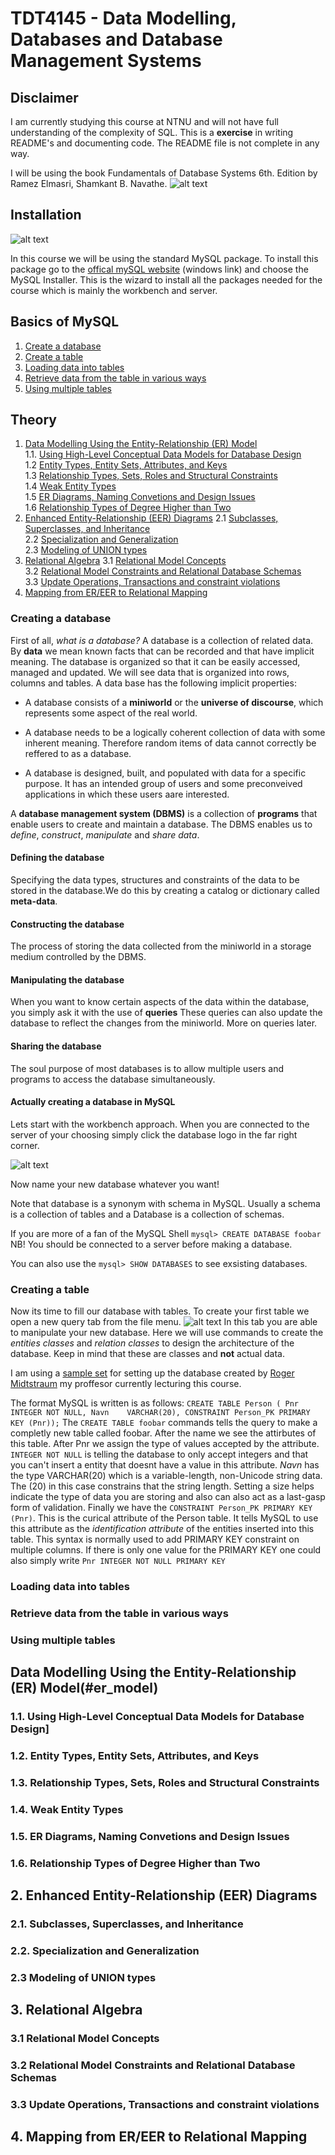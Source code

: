 # TDT4145 - Data Modelling, Databases and Database Management Systems 

## Disclaimer
I am currently studying this course at NTNU and will not have full understanding of the complexity of SQL. This is a **exercise** in writing README's and documenting code. The README file is not complete in any way.

I will be using the book Fundamentals of Database Systems 6th. Edition by Ramez Elmasri, Shamkant B. Navathe. 
![alt text](https://github.com/oddaspa/TDT4145/blob/master/images/Fundamentals_of_Database_Systems,_6th_Edition.png "Fundamentals of Database Systems")

## Installation
![alt text](https://github.com/oddaspa/TDT4145/blob/master/images/MySQL_logo.png "Official MySQL logo")

In this course we will be using the standard MySQL package.
To install this package go to the [offical mySQL website](https://dev.mysql.com/downloads/windows/) (windows link) and choose the MySQL Installer. This is the wizard to install all the packages needed for the course which is mainly the workbench and server. 

## Basics of MySQL
1. [Create a database](#create_db)
2. [Create a table](#create_tb)
3. [Loading data into tables](#load_data)
4. [Retrieve data from the table in various ways](#retrieve_data)
5. [Using multiple tables ](#multiple_tables)


## Theory
1. [Data Modelling Using the Entity-Relationship (ER) Model](#er_model) <br />
1.1. [Using High-Level Conceptual Data Models for Database Design](#database_design) <br />
1.2 [Entity Types, Entity Sets, Attributes, and Keys](#entity_types) <br />
1.3 [Relationship Types, Sets, Roles and Structural Constraints](#rel_types)  
1.4 [Weak Entity Types](#weak_entity)<br />
1.5 [ER Diagrams, Naming Convetions and Design Issues](#er_diagrams) <br />
1.6 [Relationship Types of Degree Higher than Two](#rel_types_higher) <br />
2. [Enhanced Entity-Relationship (EER) Diagrams](#eer)
  2.1 [Subclasses, Superclasses, and Inheritance](#sub_super)<br />
  2.2 [Specialization and Generalization](#spec_gen)<br />
  2.3 [Modeling of UNION types](#union)<br />
3. [Relational Algebra](#relational_algebra)
  3.1 [Relational Model Concepts](#relational_concepts)<br />
  3.2 [Relational Model Constraints and Relational Database Schemas](#relational_constraints)<br />
  3.3 [Update Operations, Transactions and constraint violations](#update_operations)<br />
4. [Mapping from ER/EER to Relational Mapping](#mapping)


<a name="create_db"></a>
### Creating a database 
First of all, _what is a database?_ A database is a collection of related data. By **data** we mean known facts that can be recorded and that have implicit meaning. The database is organized so that it can be easily accessed, managed and updated. We will see data that is organized into rows, columns and tables. A data base has the following implicit properties:
* A database consists of a **miniworld** or the **universe of discourse**, which represents some aspect of the real world.

* A database needs to be a logically coherent collection of data with some inherent meaning. Therefore random items of data cannot correctly be reffered to as a database.

* A database is designed, built, and populated with data for a specific purpose. It has an intended group of users and some preconveived applications in which these users aare interested.

A **database management system (DBMS)** is a collection of **programs** that enable users to create and maintain a database. The DBMS enables us to _define_, _construct_, _manipulate_ and _share data_.

#### Defining the database
Specifying the data types, structures and constraints of the data to be stored in the database.We do this by creating a catalog or dictionary called **meta-data**. 

#### Constructing the database
The process of storing the data collected from the miniworld in a storage medium controlled by the DBMS.

#### Manipulating the database
When you want to know certain aspects of the data within the database, you simply ask it with the use of **queries** These queries can also update the database to reflect the changes from the miniworld. More on queries later.

#### Sharing the database
The soul purpose of most databases is to allow multiple users and programs to access the database simultaneously. 

#### Actually creating a database in MySQL
Lets start with the workbench approach. When you are connected to the server of your choosing simply click the database logo in the far right corner. 

![alt text](https://github.com/oddaspa/TDT4145/blob/master/images/database_logo.png "Click that thingy!")

Now name your new database whatever you want!

Note that database is a synonym with schema in MySQL. Usually a schema is a collection of tables and a Database is a collection of schemas.

If you are more of a fan of the MySQL Shell 
`mysql> CREATE DATABASE foobar`
NB! You should be connected to a server before making a database.

You can also use the `mysql> SHOW DATABASES` to see exsisting databases.

<a name="create_tb"></a>
### Creating a table 
Now its time to fill our database with tables. To create your first table we open a new query tab from the file menu.
![alt text](https://github.com/oddaspa/TDT4145/blob/master/images/new_query_tab.png "New Query Tab!")
In this tab you are able to manipulate your new database. Here we will use commands to create the _entities classes_ and _relation classes_ to design the architecture of the database. Keep in mind that these are classes and **not** actual data.

I am using a [sample set](https://github.com/oddaspa/TDT4145/blob/master/samples/hundeeieredb) for setting up the database created by [Roger Midtstraum](https://www.ntnu.no/ansatte/roger.midtstraum) my proffesor currently lecturing this course.

The format MySQL is written is as follows:
`CREATE TABLE Person (
	Pnr 	INTEGER NOT NULL,
	Navn 	VARCHAR(20),
	CONSTRAINT Person_PK PRIMARY KEY (Pnr));`
 The `CREATE TABLE foobar` commands tells the query to make a completly new table called foobar. After the name we see the attirbutes of this table. After Pnr we assign the type of values accepted by the attribute. `INTEGER NOT NULL` is telling the database to only accept integers and that you can't insert a entity that doesnt have a value in this attribute. _Navn_ has the type VARCHAR(20) which is a variable-length, non-Unicode string data. The (20) in this case constrains that the string length. Setting a size helps indicate the type of data you are storing and also can also act as a last-gasp form of validation. Finally we have the `CONSTRAINT Person_PK PRIMARY KEY (Pnr)`. This is the curical attribute of the Person table. It tells MySQL to use this attribute as the _identification attribute_ of the entities inserted into this table. This syntax is normally used to add PRIMARY KEY constraint on multiple columns. If there is only one value for the PRIMARY KEY one could also simply write `Pnr INTEGER NOT NULL PRIMARY KEY`
 
    

<a name="load_data"></a>
### Loading data into tables 

<a name="retrieve_data"></a>
### Retrieve data from the table in various ways 

<a name="multiple_tables"></a>
### Using multiple tables 

<a name="er_model"></a>
## Data Modelling Using the Entity-Relationship (ER) Model(#er_model)

<a name="database_design"></a>
### 1.1. Using High-Level Conceptual Data Models for Database Design]

<a name="entity_types"></a>
### 1.2. Entity Types, Entity Sets, Attributes, and Keys

<a name="rel_types"></a>
### 1.3. Relationship Types, Sets, Roles and Structural Constraints

<a name="weak_entity"></a>
### 1.4. Weak Entity Types

<a name="er_diagrams"></a>
### 1.5. ER Diagrams, Naming Convetions and Design Issues

<a name="rel_types_higher"></a>
### 1.6. Relationship Types of Degree Higher than Two

<a name="eer"></a>
## 2. Enhanced Entity-Relationship (EER) Diagrams

<a name="sub_super"></a>
### 2.1. Subclasses, Superclasses, and Inheritance

<a name="spec_gen"></a>
### 2.2. Specialization and Generalization

<a name="union"></a>
### 2.3 Modeling of UNION types

<a name="relational_algebra"></a>
## 3. Relational Algebra

<a name="relational_concepts"></a>
### 3.1 Relational Model Concepts
  
<a name="relational_constraints"></a>
### 3.2 Relational Model Constraints and Relational Database Schemas

<a name="update_operations"></a>
### 3.3 Update Operations, Transactions and constraint violations

<a name="mapping"></a>
## 4. Mapping from ER/EER to Relational Mapping
